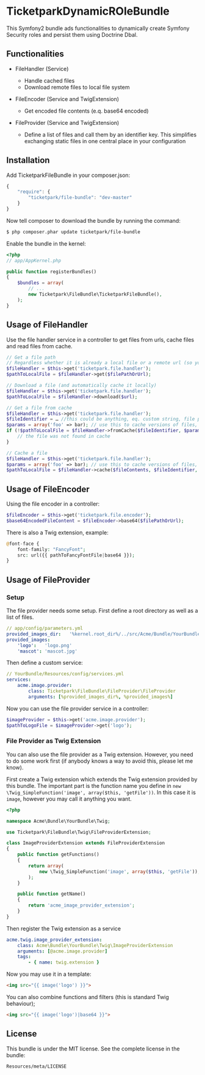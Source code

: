 # TicketparkDynamicROleBundle

This Symfony2 bundle ads functionalities to dynamically create Symfony Security roles and persist them using Doctrine Dbal.

## Functionalities
* FileHandler (Service)
    * Handle cached files
    * Download remote files to local file system
    
* FileEncoder (Service and TwigExtension)
    * Get encoded file contents (e.q. base64 encoded)

* FileProvider (Service and TwigExtension)
	* Define a list of files and call them by an identifier key.
	This simplifies exchanging static files in one central place in your configuration

## Installation

Add TicketparkFileBundle in your composer.json:

```js
{
    "require": {
        "ticketpark/file-bundle": "dev-master"
    }
}
```

Now tell composer to download the bundle by running the command:

``` bash
$ php composer.phar update ticketpark/file-bundle
```

Enable the bundle in the kernel:

``` php
<?php
// app/AppKernel.php

public function registerBundles()
{
    $bundles = array(
        // ...
        new Ticketpark\FileBundle\TicketparkFileBundle(),
    );
}
```
## Usage of FileHandler
Use the file handler service in a controller to get files from urls, cache files and read files from cache.

``` php
// Get a file path
// Regardless whether it is already a local file or a remote url (so you don't have to care about it)
$fileHandler = $this->get('ticketpark.file.handler');
$pathToLocalFile = $fileHandler->get($filePathOrUrl);

// Download a file (and automatically cache it locally)
$fileHandler = $this->get('ticketpark.file.handler');
$pathToLocalFile = $fileHandler->download($url);

// Get a file from cache
$fileHandler = $this->get('ticketpark.file.handler');
$fileIdentifier = … //this could be anything, eq. custom string, file path or url - up to you!
$params = array('foo' => bar); // use this to cache versions of files, eq. image in different sizes
if (!$pathToLocalFile = $fileHandler->fromCache($fileIdentifier, $params)) {
	// the file was not found in cache
}

// Cache a file
$fileHandler = $this->get('ticketpark.file.handler');
$params = array('foo' => bar); // use this to cache versions of files, eq. image in different sizes
$pathToLocalFile = $fileHandler->cache($fileContents, $fileIdentifier, $params);
```
    
## Usage of FileEncoder

Using the file encoder in a controller:
``` php
$fileEncoder = $this->get('ticketpark.file.encoder');
$base64EncodedFileContent = $fileEncoder->base64($filePathOrUrl);
```
    
There is also a Twig extension, example:
``` php
@font-face {
    font-family: "FancyFont";
    src: url({{ pathToFancyFontFile|base64 }});
}
```

## Usage of FileProvider

### Setup

The file provider needs some setup. First define a root directory as well as a list of files.

``` yml
// app/config/parameters.yml
provided_images_dir:   '%kernel.root_dir%/../src/Acme/Bundle/YourBundle/Resources/images/'
provided_images:
    'logo':   'logo.png'
    'mascot': 'mascot.jpg'
```

Then define a custom service:

``` yml
// YourBundle/Resources/config/services.yml
services:
    acme.image.provider:
        class: Ticketpark\FileBundle\FileProvider\FileProvider
        arguments: [%provided_images_dir%, %provided_images%]
```

Now you can use the file provider service in a controller:
``` php
$imageProvider = $this->get('acme.image.provider');
$pathToLogoFile = $imageProvider->get('logo');
```

### File Provider as Twig Extension
You can also use the file provider as a Twig extension. However, you need to do some work first (if anybody knows a way to avoid this, please let me know).

First create a Twig extension which extends the Twig extension provided by this bundle. The important part is the function name you define in `new \Twig_SimpleFunction('image', array($this, 'getFile'))`. In this case it is `image`, however you may call it anything you want.

```php
<?php

namespace Acme\Bundle\YourBundle\Twig;

use Ticketpark\FileBundle\Twig\FileProviderExtension;

class ImageProviderExtension extends FileProviderExtension
{
    public function getFunctions()
    {
        return array(
            new \Twig_SimpleFunction('image', array($this, 'getFile')),
        );
    }

    public function getName()
    {
        return 'acme_image_provider_extension';
    }
}
```

Then register the Twig extension as a service

```yml
acme.twig.image_provider_extension:
    class: Acme\Bundle\YourBundle\Twig\ImageProviderExtension
    arguments: [@acme.image.provider]
    tags:
        - { name: twig.extension }
```

Now you may use it in a template:
```html
<img src="{{ image('logo') }}">
```

You can also combine functions and filters (this is standard Twig behaviour);
```html
<img src="{{ image('logo')|base64 }}">
```



## License


This bundle is under the MIT license. See the complete license in the bundle:

    Resources/meta/LICENSE
